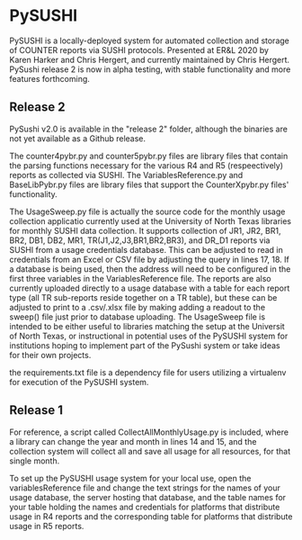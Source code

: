 # PySUSHI
PySUSHI is a locally-deployed system for automated collection and storage of COUNTER reports via SUSHI protocols.
Presented at ER&L 2020 by Karen Harker and Chris Hergert, and currently maintained by Chris Hergert.
PySushi release 2 is now in alpha testing, with stable functionality and more features forthcoming.



## Release 2
PySushi v2.0 is available in the "release 2" folder, although the binaries are not yet available as a Github release.

The counter4pybr.py and counter5pybr.py files are library files that contain the parsing functions necessary for the various R4 and R5 (respeectively) reports as collected via SUSHI. The VariablesReference.py and BaseLibPybr.py files are library files that support the CounterXpybr.py files' functionality.

The UsageSweep.py file is actually the source code for the monthly usage collection applicatio currently used at the University of North Texas libraries for monthly SUSHI data collection. It supports collection of JR1, JR2, BR1, BR2, DB1, DB2, MR1, TR(J1,J2,J3,BR1,BR2,BR3), and DR_D1 reports via SUSHI from a usage credentials database. This can be  adjusted to read in credentials from an Excel or CSV file by adjusting the query in lines 17, 18. If a database is being used, then the address will need to be configured in the first three variables in the VariablesReference file. The reports are also currently uploaded directly to a usage database with a table for each report type (all TR sub-reports reside together on a TR table), but these can be adjusted to print to a .csv/.xlsx file by making adding a readout to the sweep() file just prior to database uploading. The UsageSweep file is intended to be either useful to libraries matching the setup at the Universit of North Texas, or instructional in potential uses of the PySUSHI system for institutions hoping to implement part of the PySushi system or take ideas for their own projects.

the requirements.txt file is a dependency file for users utilizing a virtualenv for execution of the PySUSHI system.



## Release 1
For reference, a script called CollectAllMonthlyUsage.py is included, where a library can change the year and month in lines 14 and 15, and the collection system will collect all and save all usage for all resources, for that single month.

To set up the PySUSHI usage system for your local use, open the variablesReference file and change the text strings for the names of your usage database, the server hosting that database, and the table names for your table holding the names and credentials for platforms that distribute usage in R4 reports and the corresponding table for platforms that distribute usage in R5 reports.
